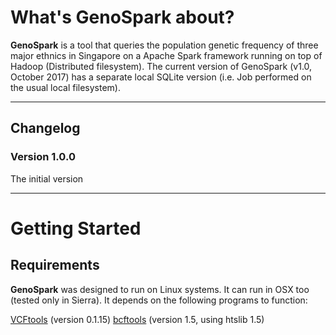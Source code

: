 # What's GenoSpark about?

**GenoSpark** is a tool that queries the population genetic frequency of three major ethnics in Singapore 
on a Apache Spark framework running on top of Hadoop (Distributed filesystem). The current version of GenoSpark (v1.0, October 2017) 
has a separate local SQLite version (i.e. Job performed on the usual local filesystem).

<hr>

## Changelog

### Version 1.0.0
The initial version

<hr>

# Getting Started

## Requirements

**GenoSpark** was designed to run on Linux systems. It can run in OSX too (tested only in Sierra). 
It depends on the following programs to function:

[VCFtools](https://vcftools.github.io/downloads.html) (version 0.1.15)
[bcftools](http://www.htslib.org/download/) (version 1.5, using htslib 1.5)


